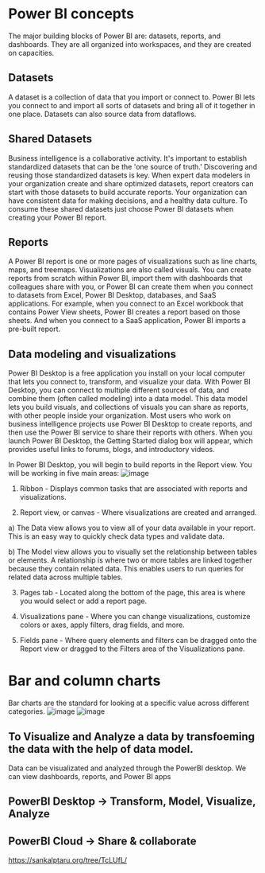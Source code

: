 # Power BI concepts
The major building blocks of Power BI are: datasets, reports, and dashboards. They are all organized into workspaces, and they are created on capacities.

## Datasets
A dataset is a collection of data that you import or connect to. Power BI lets you connect to and import all sorts of datasets and bring all of it together in one place. Datasets can also source data from dataflows.

## Shared Datasets
Business intelligence is a collaborative activity. It's important to establish standardized datasets that can be the 'one source of truth.' Discovering and reusing those standardized datasets is key. When expert data modelers in your organization create and share optimized datasets, report creators can start with those datasets to build accurate reports. Your organization can have consistent data for making decisions, and a healthy data culture. To consume these shared datasets just choose Power BI datasets when creating your Power BI report.

## Reports
A Power BI report is one or more pages of visualizations such as line charts, maps, and treemaps. Visualizations are also called visuals. You can create reports from scratch within Power BI, import them with dashboards that colleagues share with you, or Power BI can create them when you connect to datasets from Excel, Power BI Desktop, databases, and SaaS applications. For example, when you connect to an Excel workbook that contains Power View sheets, Power BI creates a report based on those sheets. And when you connect to a SaaS application, Power BI imports a pre-built report.

## Data modeling and visualizations
Power BI Desktop is a free application you install on your local computer that lets you connect to, transform, and visualize your data. With Power BI Desktop, you can connect to multiple different sources of data, and combine them (often called modeling) into a data model. This data model lets you build visuals, and collections of visuals you can share as reports, with other people inside your organization. Most users who work on business intelligence projects use Power BI Desktop to create reports, and then use the Power BI service to share their reports with others. When you launch Power BI Desktop, the Getting Started dialog box will appear, which provides useful links to forums, blogs, and introductory videos.

In Power BI Desktop, you will begin to build reports in the Report view. You will be working in five main areas:
![image](https://user-images.githubusercontent.com/52828894/190334173-bfe3c2a2-afba-45ab-98ed-653abc49c016.png)

1. Ribbon - Displays common tasks that are associated with reports and visualizations.

2. Report view, or canvas - Where visualizations are created and arranged.

  a) The Data view allows you to view all of your data available in your report. This is an easy way to quickly check data types and validate data.

  b) The Model view allows you to visually set the relationship between tables or elements. A relationship is where two or more tables are linked together because they contain related data. This enables users to run queries for related data across multiple tables.

3. Pages tab - Located along the bottom of the page, this area is where you would select or add a report page.

4. Visualizations pane - Where you can change visualizations, customize colors or axes, apply filters, drag fields, and more.

5. Fields pane - Where query elements and filters can be dragged onto the Report view or dragged to the Filters area of the Visualizations pane.

# Bar and column charts
Bar charts are the standard for looking at a specific value across different categories.
![image](https://user-images.githubusercontent.com/52828894/190335024-df2b3b74-a720-4a5c-bfe0-6413b30b3a84.png)
![image](https://user-images.githubusercontent.com/52828894/190335109-0428a76d-ecf0-4af9-b155-c4b2bbca00ca.png)


## To Visualize and Analyze a data by transfoeming the data with the help of data model.
Data can be visualizated and analyzed through the PowerBI desktop. We can view dashboards, reports, and Power BI apps
## PowerBI Desktop -> Transform, Model, Visualize, Analyze
## PowerBI Cloud -> Share & collaborate

https://sankalptaru.org/tree/TcLUfL/
